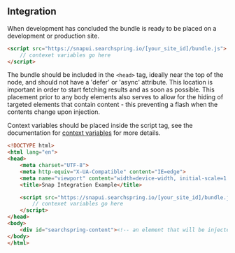 ## Integration

When development has concluded the bundle is ready to be placed on a development or production site.

```html
<script src="https://snapui.searchspring.io/[your_site_id]/bundle.js">
	// contexet variables go here
</script>
```

The bundle should be included in the `<head>` tag, ideally near the top of the node, and should not have a 'defer' or 'async' attribute. This location is important in order to start fetching results and as soon as possible. This placement prior to any body elements also serves to allow for the hiding of targeted elements that contain content - this preventing a flash when the contents change upon injection.

Context variables should be placed inside the script tag, see the documentation for [context variables](https://github.com/searchspring/snap/blob/main/docs/INTEGRATION_CONTEXT.md) for more details.

```html
<!DOCTYPE html>
<html lang="en">
<head>
	<meta charset="UTF-8">
	<meta http-equiv="X-UA-Compatible" content="IE=edge">
	<meta name="viewport" content="width=device-width, initial-scale=1.0">
	<title>Snap Integration Example</title>

	<script src="https://snapui.searchspring.io/[your_site_id]/bundle.js">
		// contexet variables go here
	</script>
</head>
<body>
	<div id="searchspring-content"><!-- an element that will be injected into --></div>
</body>
</html>

```